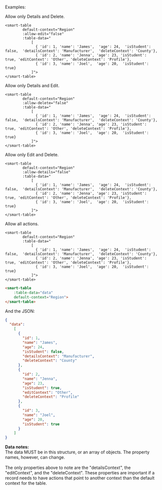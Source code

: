 Examples:

Allow only Details and Delete.
```vue
<smart-table
        default-context="Region"
        :allow-edit="false"
        :table-data="
            [
              { 'id': 1, 'name': 'James',  'age': 24,  'isStudent': false,  'detailsContext': 'Manufacturer',  'deleteContext': 'County'},
              { 'id': 2, 'name': 'Jenna', 'age': 23, 'isStudent': true, 'editContext': 'Other', 'deleteContext': 'Profile'},
              { 'id': 3, 'name': 'Joel',  'age': 20,  'isStudent': true}
            ]">
</smart-table>
```

Allow only Details and Edit.
```vue
<smart-table
        default-context="Region"
        :allow-delete="false"
        :table-data="
            [
              { 'id': 1, 'name': 'James',  'age': 24,  'isStudent': false,  'detailsContext': 'Manufacturer',  'deleteContext': 'County'},
              { 'id': 2, 'name': 'Jenna', 'age': 23, 'isStudent': true, 'editContext': 'Other', 'deleteContext': 'Profile'},
              { 'id': 3, 'name': 'Joel',  'age': 20,  'isStudent': true}
            ]">
</smart-table>
```

Allow only Edit and Delete.
```vue
<smart-table
        default-context="Region"
        :allow-details="false"
        :table-data="
            [
              { 'id': 1, 'name': 'James',  'age': 24,  'isStudent': false,  'detailsContext': 'Manufacturer',  'deleteContext': 'County'},
              { 'id': 2, 'name': 'Jenna', 'age': 23, 'isStudent': true, 'editContext': 'Other', 'deleteContext': 'Profile'},
              { 'id': 3, 'name': 'Joel',  'age': 20,  'isStudent': true}
            ]">
</smart-table>
```

Allow all actions.
```vue
<smart-table
        default-context="Region"
        :table-data="
            [
              { 'id': 1, 'name': 'James',  'age': 24,  'isStudent': false,  'detailsContext': 'Manufacturer',  'deleteContext': 'County'},
              { 'id': 2, 'name': 'Jenna', 'age': 23, 'isStudent': true, 'editContext': 'Other', 'deleteContext': 'Profile'},
              { 'id': 3, 'name': 'Joel',  'age': 20,  'isStudent': true}
            ]">
</smart-table>
```

```html
<smart-table
    :table-data="data"
    default-context="Region">
</smart-table>
```

And the JSON:

```json
{
  "data": 
    [
      {
        "id": 1,
        "name": "James", 
        "age": 24, 
        "isStudent": false, 
        "detailsContext": "Manufacturer", 
        "deleteContext": "County"
      },
      {
        "id": 2,
        "name": "Jenna",
        "age": 23,
        "isStudent": true,
        "editContext": "Other",
        "deleteContext": "Profile"
      },
      {
        "id": 3,
        "name": "Joel", 
        "age": 20, 
        "isStudent": true
      }
    ]
}
```

**Data notes:** <br>
The data MUST be in this structure, or an array of objects. The property names, however, can change. <br><br>
The only properties above to note are the "detailsContext", the "editContext", and the "deleteContext". These properties
are important if a record needs to have actions that point to another context than the default context for the table.